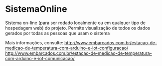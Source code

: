 # SistemaOnline
Sistema on-line (para ser rodado localmente ou em qualquer tipo de hospedagem web) do projeto. Permite visualização de todos os dados gerados por todas as pessoas que usam o sistema

Mais informações, consulte:
http://www.embarcados.com.br/estacao-de-medicao-de-temperatura-com-arduino-e-iot-configuracao/
http://www.embarcados.com.br/estacao-de-medicao-de-temperatura-com-arduino-e-iot-comunicacao/
